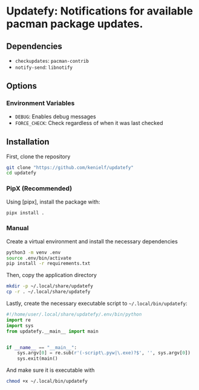# Updatefy: Notifications for available pacman package updates.
## Dependencies
 - `checkupdates`: `pacman-contrib`
 - `notify-send`: `libnotify`

## Options
### Environment Variables
 - `DEBUG`: Enables debug messages
 - `FORCE_CHECK`: Check regardless of when it was last checked

## Installation
First, clone the repository
```bash
git clone "https://github.com/kenielf/updatefy"
cd updatefy
```

### PipX (Recommended)
Using [pipx], install the package with:
```bash
pipx install .
```

### Manual
Create a virtual environment and install the necessary dependencies
```bash
python3 -m venv .env
source .env/bin/activate
pip install -r requirements.txt
```

Then, copy the application directory
```bash
mkdir -p ~/.local/share/updatefy
cp -r . ~/.local/share/updatefy
```

Lastly, create the necessary executable script to `~/.local/bin/updatefy`:
```python
#!/home/user/.local/share/updatefy/.env/bin/python
import re
import sys
from updatefy.__main__ import main


if __name__ == "__main__":
    sys.argv[0] = re.sub(r'(-script\.pyw|\.exe)?$', '', sys.argv[0])
    sys.exit(main()
```

And make sure it is executable with
```bash
chmod +x ~/.local/bin/updatefy
```

